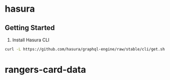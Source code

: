 # hasura

## Getting Started

1. Install Hasura CLI
```bash
curl -L https://github.com/hasura/graphql-engine/raw/stable/cli/get.sh | bash
```
# rangers-card-data
